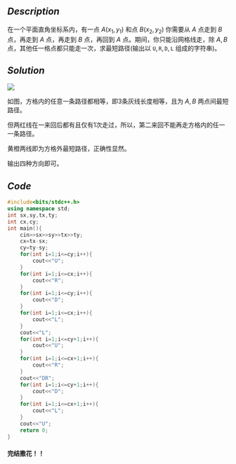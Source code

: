## _Description_
在一个平面直角坐标系内，有一点 $A(x_1,y_1)$ 和点 $B(x_2,y_2)$ 你需要从 $A$ 点走到 $B$ 点，再走到 $A$ 点，再走到 $B$ 点，再回到 $A$ 点。期间，你只能沿网格线走，除 $A,B$ 点，其他任一格点都只能走一次，求最短路径(输出以 $\texttt U,\texttt R,\texttt D,\texttt L$ 组成的字符串)。


## _Solution_

![](https://cdn.luogu.com.cn/upload/image_hosting/69v33u72.png)

如图，方格内的任意一条路径都相等，即3条灰线长度相等，且为 $A,B$ 两点间最短路径。

但两红线在一来回后都有且仅有1次走过，所以，第二来回不能再走方格内的任一一条路径。

黄橙两线即为方格外最短路径，正确性显然。

输出四种方向即可。

## _Code_

```cpp
#include<bits/stdc++.h>
using namespace std;
int sx,sy,tx,ty;
int cx,cy;
int main(){
    cin>>sx>>sy>>tx>>ty;
    cx=tx-sx;
    cy=ty-sy;
    for(int i=1;i<=cy;i++){
        cout<<"U";
    }
    for(int i=1;i<=cx;i++){
        cout<<"R";
    }
    for(int i=1;i<=cy;i++){
        cout<<"D";
    }
    for(int i=1;i<=cx;i++){
        cout<<"L";
    }
    cout<<"L";
    for(int i=1;i<=cy+1;i++){
        cout<<"U";
    }
    for(int i=1;i<=cx+1;i++){
        cout<<"R";
    }
    cout<<"DR";
    for(int i=1;i<=cy+1;i++){
        cout<<"D";
    }
    for(int i=1;i<=cx+1;i++){
        cout<<"L";
    }
    cout<<"U";
    return 0;
}
```

#### 完结撒花！！
